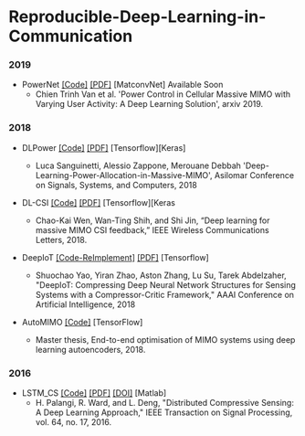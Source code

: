 # Reproducible-Deep-Learning-in-Communication

### 2019
* PowerNet [[Code]](https://github.com/AtenaKid/PowerNet_Dag) [[PDF]](https://arxiv.org/abs/1901.03620) [MatconvNet] Available Soon
  * Chien Trinh Van et al. 'Power Control in Cellular Massive MIMO with Varying User Activity: A Deep Learning Solution', arxiv 2019.

### 2018
* DLPower [[Code]](https://github.com/lucasanguinetti/Deep-Learning-Power-Allocation-in-Massive-MIMO) [[PDF]](https://arxiv.org/abs/1706.01215) [Tensorflow][Keras]
  * Luca Sanguinetti, Alessio Zappone, Merouane Debbah 'Deep-Learning-Power-Allocation-in-Massive-MIMO', Asilomar Conference on Signals, Systems, and Computers, 2018

* DL-CSI [[Code]](https://github.com/sydney222/Python_CsiNet) [[PDF]](https://arxiv.org/abs/1706.01215) [Tensorflow][Keras
  * Chao-Kai Wen, Wan-Ting Shih, and Shi Jin, “Deep learning for massive MIMO CSI feedback,” IEEE Wireless Communications Letters, 2018. 

* DeepIoT [[Code-ReImplement]](https://github.com/po0ya/csgan) [[PDF]](https://arxiv.org/abs/1706.01215) [Tensorflow]
  * Shuochao Yao, Yiran Zhao, Aston Zhang, Lu Su, Tarek Abdelzaher, "DeepIoT: Compressing Deep Neural Network Structures for Sensing Systems with a Compressor-Critic Framework," AAAI Conference on Artificial Intelligence, 2018

* AutoMIMO [[Code]](https://github.com/lowelt/Master-Thesis) [TensorFlow]
  * Master thesis, End-to-end optimisation of MIMO systems using deep learning autoencoders, 2018.
  
### 2016
* LSTM_CS [[Code]](https://github.com/yscacaca/DeepIoT) [[PDF]](https://www.microsoft.com/en-us/research/wp-content/uploads/2017/02/LSTM_CS_TSP.pdf) [[DOI]](https://doi.org/10.110910.1109/TSP.2016.2557301) [Matlab]
  * H. Palangi, R. Ward, and L. Deng, "Distributed Compressive Sensing: A Deep Learning Approach," IEEE Transaction on Signal Processing, vol. 64, no. 17, 2016.


